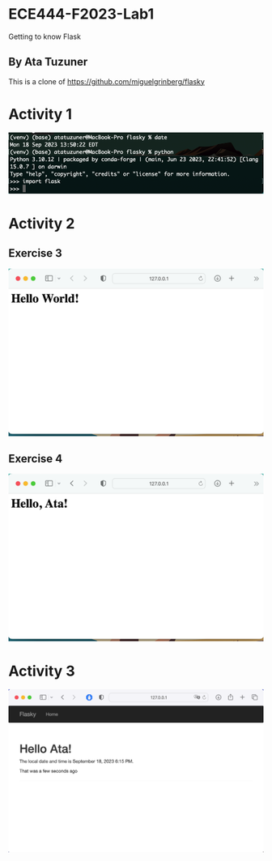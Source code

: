 # ECE444-F2023-Lab1

Getting to know Flask

## By Ata Tuzuner

This is a clone of https://github.com/miguelgrinberg/flasky

# Activity 1

![Alt text](./assets/A1.png)

# Activity 2

## Exercise 3

![Alt text](./assets/A2-Ex3.png)

## Exercise 4

![Alt text](./assets/A2-Ex4.png)

# Activity 3

![Alt text](./assets/A3.png)
